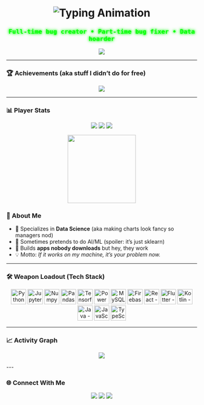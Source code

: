 <h1 align="center">
  <img src="https://readme-typing-svg.demolab.com?font=Orbitron&size=35&pause=1000&color=00F7FF&center=true&vCenter=true&width=600&lines=ADHITHYAN+K+R" alt="Typing Animation" />
</h1>
<h3 align="center" style="color:#00FF00; font-family:monospace; text-shadow: 0 0 5px #00FF00, 0 0 10px #00FF00;">
  Full-time bug creator • Part-time bug fixer • Data hoarder
</h3>

<!-- Typing headline (fun but minimal) -->
<p align="center">
  <img src="https://readme-typing-svg.demolab.com?font=JetBrains+Mono&pause=1200&color=2ECC71&center=true&vCenter=true&width=750&lines=Shipping+bugs+since+forever;Turning+data+into+opinions;If+it+works+on+my+machine%2C+it's+your+problem+now" />
</p>

---

### 🏆 Achievements (aka stuff I didn’t do for free)
<p align="center">
  <img src="https://github-profile-trophy.vercel.app/?username=theadhithyankr&theme=algolia&no-frame=true&margin-w=15&margin-h=15" />
</p>

---

### 📊 Player Stats
<p align="center">
  <img src="https://img.shields.io/badge/Rank-S%20Tier-black?style=for-the-badge&labelColor=111&color=2ecc71" />
  <img src="https://komarev.com/ghpvc/?username=theadhithyankr&label=People%20stalking%20me&color=2ecc71&style=flat-square" />
  <img src="https://img.shields.io/github/followers/theadhithyankr?label=Free%20fans&style=social" />
</p>



<!-- Optional streaks (keeps the vibe consistent) -->
<p align="center">
  <img src="https://streak-stats.demolab.com?user=theadhithyankr&theme=radical&hide_border=true&date_format=j%20M%5B%20Y%5D&ring=2ECC71&fire=2ECC71&currStreakLabel=2ECC71&background=0D1117" height="180" />
</p>

### 🚀 About Me
- 🧠 Specializes in **Data Science** (aka making charts look fancy so managers nod)  
- 🤖 Sometimes pretends to do AI/ML (spoiler: it’s just sklearn)  
- 📱 Builds **apps nobody downloads** but hey, they work  
- 💡 Motto: *If it works on my machine, it’s your problem now.*  

---

### 🛠️ Weapon Loadout (Tech Stack)
<p align="center">
  <!-- Data Science -->
  <img src="https://cdn.jsdelivr.net/gh/devicons/devicon/icons/python/python-original.svg" width="40" title="Python - makes me feel smart" />
  <img src="https://cdn.jsdelivr.net/gh/devicons/devicon/icons/jupyter/jupyter-original.svg" width="40" title="Jupyter - the land of 3000 unfinished notebooks"/>
  <img src="https://cdn.jsdelivr.net/gh/devicons/devicon/icons/numpy/numpy-original.svg" width="40" title="Numpy - matrix hell"/>
  <img src="https://cdn.jsdelivr.net/gh/devicons/devicon/icons/pandas/pandas-original.svg" width="40" title="Pandas - where bugs are born"/>
  <img src="https://cdn.jsdelivr.net/gh/devicons/devicon/icons/tensorflow/tensorflow-original.svg" width="40" title="Tensorflow - pain"/>
  <img src="https://img.icons8.com/color/48/power-bi.png" width="40" title="Power BI - because Excel but cooler"/>

  <!-- Backend / DB -->
  <img src="https://cdn.jsdelivr.net/gh/devicons/devicon/icons/mysql/mysql-original.svg" width="40" title="MySQL - SELECT * FROM excuses"/>
  <img src="https://cdn.jsdelivr.net/gh/devicons/devicon/icons/firebase/firebase-plain.svg" width="40" title="Firebase - Google’s toy DB"/>
  <!-- Frontend / Mobile -->
  <img src="https://cdn.jsdelivr.net/gh/devicons/devicon/icons/react/react-original.svg" width="40" title="React - spaghetti renderer"/>
  <img src="https://cdn.jsdelivr.net/gh/devicons/devicon/icons/flutter/flutter-original.svg" width="40" title="Flutter - Google’s side hustle"/>
  <img src="https://cdn.jsdelivr.net/gh/devicons/devicon/icons/kotlin/kotlin-original.svg" width="40" title="Kotlin - Android but actually usable"/>

  <!-- Programming -->
  <img src="https://cdn.jsdelivr.net/gh/devicons/devicon/icons/java/java-original.svg" width="40" title="Java - hello 2003"/>
  <img src="https://cdn.jsdelivr.net/gh/devicons/devicon/icons/javascript/javascript-original.svg" width="40" title="JavaScript - chaos"/>
  <img src="https://cdn.jsdelivr.net/gh/devicons/devicon/icons/typescript/typescript-original.svg" width="40" title="TypeScript - chaos with types"/>
</p>

---

### 📈 Activity Graph
<p align="center">
  <img src="https://github-readme-activity-graph.vercel.app/graph?username=theadhithyankr&bg_color=0D1117&color=2ecc71&line=2ecc71&point=ffffff&hide_border=true" />
</p>
---

### 🌐 Connect With Me
<p align="center">
  <a href="https://www.linkedin.com/in/adhithyan-k-r/"><img src="https://img.shields.io/badge/LinkedIn-Upgrade%20Your%20Organization-0A66C2?style=for-the-badge&logo=linkedin&logoColor=white"/></a>
  <a href="mailto:theadhithyankr@gmail.com"><img src="https://img.shields.io/badge/Email-Probably%20ignores%20you-D14836?style=for-the-badge&logo=gmail&logoColor=white"/></a>
  <a href="https://github.com/theadhithyankr"><img src="https://img.shields.io/badge/GitHub-Professional%20Commit%20Pusher-000?style=for-the-badge&logo=github&logoColor=white"/></a>
</p>
